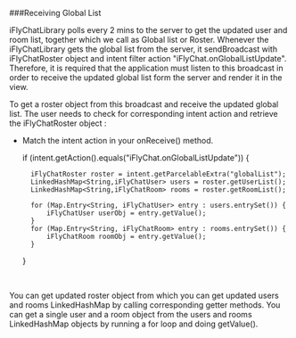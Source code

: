 ###Receiving Global List

iFlyChatLibrary polls every 2 mins to the server to get the updated user and room list, together which we call as Global list or Roster. Whenever the iFlyChatLibrary gets the global list from the server, it sendBroadcast with iFlyChatRoster object and intent filter action "iFlyChat.onGlobalListUpdate". Therefore, it is required that the application must listen to this broadcast in order to receive the updated global list form the server and render it in the view.

To get a roster object from this broadcast and receive the updated global list. The user needs to check for corresponding intent action and retrieve the iFlyChatRoster object :

* Match the intent action in your onReceive() method.

    if (intent.getAction().equals("iFlyChat.onGlobalListUpdate")) {
    
        iFlyChatRoster roster = intent.getParcelableExtra("globalList");
        LinkedHashMap<String,iFlyChatUser> users = roster.getUserList();
        LinkedHashMap<String,iFlyChatRoom> rooms = roster.getRoomList();
        
        for (Map.Entry<String, iFlyChatUser> entry : users.entrySet()) {
            iFlyChatUser userObj = entry.getValue();
        }
        for (Map.Entry<String, iFlyChatRoom> entry : rooms.entrySet()) {
            iFlyChatRoom roomObj = entry.getValue();
        }
        
    }

<br>

You can get updated roster object from which you can get updated users and rooms LinkedHashMap by calling corresponding getter methods. You can get a single user and a room object from the users and rooms LinkedHashMap objects by running a for loop and doing getValue().
